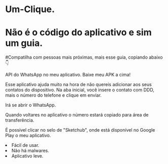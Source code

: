 # Um-Clique.
# Não é o código do aplicativo e sim um guia.
#Compatilha com pessoas mais próximas, mais esse guia, copiando abaixo 👇 

<html>
API do WhatsApp no meu aplicativo. Baixe meu APK a cima!
<br>
<p>Esse aplicativo ajuda muito na hora de não quereis adicionar aos seus contatos do dispositivo. Na aba inicial, você insere o contato com DDD, mais o número do telefone e clique em enviar.</p>
<p>Irá se abrir o WhatsApp.</p>
<p>Quando voltares no aplicativo o número estará copiado para área de transferência.</P>
<P>É possível clicar no selo de "Sketchub", onde está disponível no Google Play o meu aplicativo.<p>

<li>
Fácil de usar.
<li>
Não há malwares.
<li>
Aplicativo leve.
</html>
